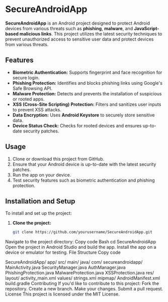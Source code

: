 # SecureAndroidApp

**SecureAndroidApp** is an Android project designed to protect Android devices from various threats such as **phishing**, **malware**, and **JavaScript-based malicious links**. This project utilizes the latest security techniques to prevent unauthorized access to sensitive user data and protect devices from various threats.

## Features

- **Biometric Authentication:** Supports fingerprint and face recognition for secure login.
- **Phishing Protection:** Identifies and blocks phishing links using Google's Safe Browsing API.
- **Malware Protection:** Detects and prevents the installation of suspicious or rooted apps.
- **XSS (Cross-Site Scripting) Protection:** Filters and sanitizes user inputs to prevent XSS attacks.
- **Data Encryption:** Uses **Android Keystore** to securely store sensitive data.
- **Device Status Check:** Checks for rooted devices and ensures up-to-date security patches.

## Usage

1. Clone or download this project from GitHub.
2. Ensure that your Android device is up-to-date with the latest security patches.
3. Run the app on your device.
4. Test security features such as biometric authentication and phishing protection.

## Installation and Setup

To install and set up the project:

1. **Clone the project:**
   ```bash
   git clone https://github.com/yourusername/SecureAndroidApp.git
Navigate to the project directory:
Copy code
Bash
cd SecureAndroidApp
Open the project in Android Studio and build the app.
Install the app on a device or emulator for testing.
File Structure
Copy code

SecureAndroidApp/
  app/
    src/
      main/
        java/
          com/
            secureandroidapp/
              MainActivity.java
              SecurityManager.java
              AuthManager.java
              PhishingProtection.java
              MalwareProtection.java
              XSSProtection.java
        res/
          layout/
            activity_main.xml
          values/
            strings.xml
          mipmap/
        AndroidManifest.xml
  build.gradle
Contributing
If you'd like to contribute to this project: Fork the repository. Create a new branch. Make your changes. Submit a pull request.
License
This project is licensed under the MIT License.